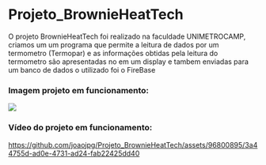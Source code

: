 # Projeto_BrownieHeatTech
 O projeto BrownieHeatTech foi realizado na faculdade UNIMETROCAMP, criamos um um programa que permite a leitura de dados por um termometro (Termopar) e as informações obtidas pela leitura do termometro são apresentadas no em um display e tambem enviadas para um banco de dados o utilizado foi o FireBase

<h3>Imagem projeto em funcionamento:</h3>
<img src="https://github.com/joaojpg/Projeto_BrownieHeatTech/assets/96800895/df69d5e0-084a-4fb3-ba0d-c13607532ad3"/>

<h3>Vídeo do projeto em funcionamento:</h3>

https://github.com/joaojpg/Projeto_BrownieHeatTech/assets/96800895/3a44755d-ad0e-4731-ad24-fab22425dd40
